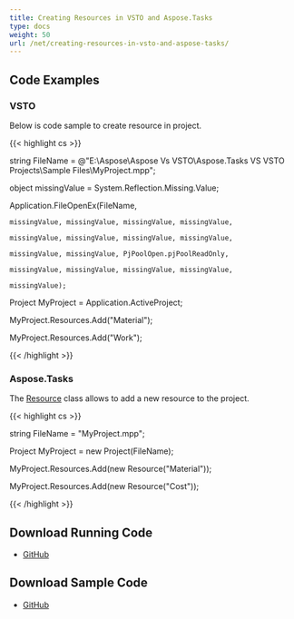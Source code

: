```yaml
---
title: Creating Resources in VSTO and Aspose.Tasks
type: docs
weight: 50
url: /net/creating-resources-in-vsto-and-aspose-tasks/
---
```


## **Code Examples**
### **VSTO**
Below is code sample to create resource in project.

{{< highlight cs >}}

  string FileName = @"E:\Aspose\Aspose Vs VSTO\Aspose.Tasks VS VSTO Projects\Sample Files\MyProject.mpp";

 object missingValue = System.Reflection.Missing.Value;

 Application.FileOpenEx(FileName,

    missingValue, missingValue, missingValue, missingValue,

    missingValue, missingValue, missingValue, missingValue,

    missingValue, missingValue, PjPoolOpen.pjPoolReadOnly,

    missingValue, missingValue, missingValue, missingValue,

    missingValue);

 Project MyProject = Application.ActiveProject;

 MyProject.Resources.Add("Material");

 MyProject.Resources.Add("Work");

{{< /highlight >}}
### **Aspose.Tasks**
The [Resource](https://www.aspose.com/docs/display/tasksnet/Aspose.Tasks.Resource+Class) class allows to add a new resource to the project.

{{< highlight cs >}}

  string FileName = "MyProject.mpp";

 Project MyProject = new Project(FileName);

 MyProject.Resources.Add(new Resource("Material"));

 MyProject.Resources.Add(new Resource("Cost"));

{{< /highlight >}}
## **Download Running Code**
- [GitHub](https://github.com/aspose-tasks/Aspose.Tasks-for-.NET/tree/master/Plugins/Aspose.Tasks%20Vs%20VSTO/Code%20Comparison/Creating%20Resources)
## **Download Sample Code**
- [GitHub](https://github.com/aspose-tasks/Aspose.Tasks-for-.NET/releases/tag/AsposeTaskNETVsVSTOProjectv1.1)

